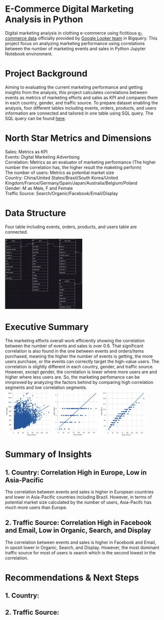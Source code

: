 # E-Commerce Digital Marketing Analysis in Python
Digital marketing analysis in clothing e-commerce using fictitious [e-commerce data](https://console.cloud.google.com/marketplace/product/bigquery-public-data/thelook-ecommerce?inv=1&invt=AbitNA&project=corded-observer-442016-n7) officially provided by [Google Looker team](https://cloud.google.com/looker?hl=en_US&_gl=1*1wltkwm*_ga*MTA0OTQ0MzgxLjE3MzAxNDI4MzI.*_ga_WH2QY8WWF5*MTczMjgxMDc4MS4zNi4xLjE3MzI4MTA4MjEuMjAuMC4w) in Bigquery. This project focus on analyzing marketing performance using correlations between the number of marketing events and sales in Python Jupyter Notebook environment.

# Project Background
Aiming to evaluating the current marketing performance and getting insights from the analysis, this project calculates correlations between events as metrics of marketing efforts and sales as KPI and compares them in each country, gender, and traffic source. To prepare dataset enabling the analysis, four different tables including events, orders, products, and users information are connected and tailored in one table using SQL query. The SQL query can be found [here](https://github.com/NaokiKojimaJapan/e-commerce_marketing_analysis/blob/main/connected_table.sql).

# North Star Metrics and Dimensions
Sales: Metrics as KPI  
Events: Digital Marketing Advertising  
Correlation: Metrics as an evaluator of marketing performance (The higher number the correlation has, the higher result the maketing perform)  
The number of users: Metrics as potential market size  
Country: China/United States/Brasil/South Korea/United Kingdom/France/Germany/Spain/Japan/Australia/Belgium/Poland  
Gender: M as Male, F and Female  
Traffic Source: Search/Organic/Facebook/Email/Display  

# Data Structure
Four table including events, orders, products, and users table are connected.  
  
<img src="Entity%20Relational%20Diagram%20screenshot_E-Commerce_Marketing_Analysis.png" alt="Entity Relational Diagram Screenshot" width="50%">

# Executive Summary
The marketing efforts overall work efficiently showing the correlation between the number of events and sales is over 0.6. That significant correlation is also found in the one between events and orders/items purchased, meaning the higher the number of events is getting, the more users purchase, or the events can correctly target the high-value users. The correlation is slightly different in each country, gender, and traffic source. However, except gender, the correlation is lower where more users are and higher where less users are. So, the marketing perfomance can be imnproved by analyzing the factors behind by comparing high correlation segments and low correlation segments.  
<img src="Correlation_Events_Sales.png" alt="Correlation_Events_Sales" width="30%"> <img src="Correlation_Events_Orders.png" alt="Correlation_Events_Orders" width="30%"> <img src="Correlation_Events_Items.png" alt="Correlation_Events_Items" width="30%">

# Summary of Insights
## 1. Country: Correlation High in Europe, Low in Asia-Pacific
The correlation between events and sales is higher in European countries and lower in Asia-Pacific countries including Brazil. However, in terms of potential market size calculated by the number of users, Asia-Pacifc has much more users than Europe.

## 2. Traffic Source: Correlation High in Facebook and Email, Low in Organic, Search, and Display
The correlation between events and sales is higher in Facebook and Email, in oposit lower in Organic, Search, and Display. However, the most dominant traffic source for most of users is search which is the second lowest in the correlation.

# Recommendations & Next Steps
## 1. Country: 
## 2. Traffic Source: 

